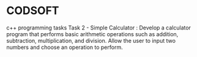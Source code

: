 # CODSOFT
c++ programming tasks 
Task 2 - Simple Calculator : Develop a calculator program that performs basic arithmetic operations such as addition, subtraction, multiplication, and division. Allow the user to input two numbers and choose an operation to perform.
